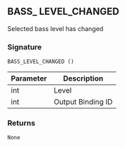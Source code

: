 ## BASS\_ LEVEL\_CHANGED

Selected bass level has changed


### Signature

`BASS_LEVEL_CHANGED ()`


| Parameter | Description |
| --- | --- |
| int | Level |
| int | Output Binding ID |


### Returns

`None`
